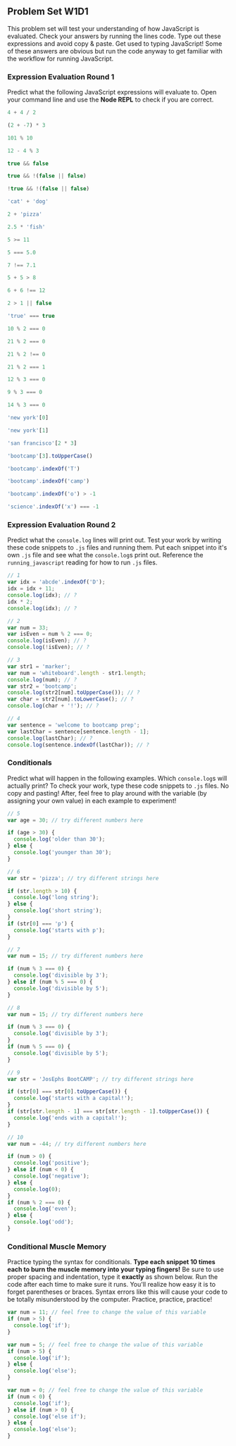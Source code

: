 ## Problem Set W1D1

This problem set will test your understanding of how JavaScript is evaluated.
Check your answers by running the lines code. Type out these expressions and avoid
copy & paste. Get used to typing JavaScript! Some of these answers are obvious but
run the code anyway to get familiar with the workflow for running JavaScript.


### Expression Evaluation Round 1

Predict what the following JavaScript expressions will evaluate to. Open your command
line and use the **Node REPL** to check if you are correct.

```js
4 + 4 / 2

(2 + -7) * 3

101 % 10

12 - 4 % 3

true && false

true && !(false || false)

!true && !(false || false)

'cat' + 'dog'

2 + 'pizza'

2.5 * 'fish'

5 >= 11

5 === 5.0

7 !== 7.1

5 + 5 > 8

6 + 6 !== 12

2 > 1 || false

'true' === true

10 % 2 === 0

21 % 2 === 0

21 % 2 !== 0

21 % 2 === 1

12 % 3 === 0

9 % 3 === 0

14 % 3 === 0

'new york'[0]

'new york'[1]

'san francisco'[2 * 3]

'bootcamp'[3].toUpperCase()

'bootcamp'.indexOf('T')

'bootcamp'.indexOf('camp')

'bootcamp'.indexOf('o') > -1

'science'.indexOf('x') === -1
```

### Expression Evaluation Round 2

Predict what the `console.log` lines will print out. Test your work by writing
these code snippets to `.js` files and running them. Put each snippet into it's own
`.js` file and see what the `console.log`s print out. Reference the `running_javascript`
reading for how to run `.js` files.

```js
// 1
var idx = 'abcde'.indexOf('D');
idx = idx + 11;
console.log(idx); // ?
idx * 2;
console.log(idx); // ?
```

```js
// 2
var num = 33;
var isEven = num % 2 === 0;
console.log(isEven); // ?
console.log(!isEven); // ?
```

```js
// 3
var str1 = 'marker';
var num = 'whiteboard'.length - str1.length;
console.log(num); // ?
var str2 = 'bootcamp';
console.log(str2[num].toUpperCase()); // ?
var char = str2[num].toLowerCase(); // ?
console.log(char + '!'); // ?
```

```js
// 4
var sentence = 'welcome to bootcamp prep';
var lastChar = sentence[sentence.length - 1];
console.log(lastChar); // ?
console.log(sentence.indexOf(lastChar)); // ?
```

### Conditionals

Predict what will happen in the following examples. Which `console.log`s will actually
print?
To check your work, type these code snippets to `.js` files. No copy and pasting!
After, feel free to play around with the variable (by assigning your own value)
in each example to experiment!

```js
// 5
var age = 30; // try different numbers here

if (age > 30) {
  console.log('older than 30');
} else {
  console.log('younger than 30');
}
```

```js
// 6
var str = 'pizza'; // try different strings here

if (str.length > 10) {
  console.log('long string');
} else {
  console.log('short string');
}
if (str[0] === 'p') {
  console.log('starts with p');
}
```

```js
// 7
var num = 15; // try different numbers here

if (num % 3 === 0) {
  console.log('divisible by 3');
} else if (num % 5 === 0) {
  console.log('divisible by 5');
}
```

```js
// 8
var num = 15; // try different numbers here

if (num % 3 === 0) {
  console.log('divisible by 3');
}
if (num % 5 === 0) {
  console.log('divisible by 5');
}
```

```js
// 9
var str = 'JosEphs BootCAMP'; // try different strings here

if (str[0] === str[0].toUpperCase()) {
  console.log('starts with a capital!');
}
if (str[str.length - 1] === str[str.length - 1].toUpperCase()) {
  console.log('ends with a capital!');
}
```

```js
// 10
var num = -44; // try different numbers here

if (num > 0) {
  console.log('positive');
} else if (num < 0) {
  console.log('negative');
} else {
  console.log(0);
}
if (num % 2 === 0) {
  console.log('even');
} else {
  console.log('odd');
}
```

### Conditional Muscle Memory

Practice typing the syntax for conditionals. **Type each snippet 10 times each to
burn the muscle memory into your typing fingers!** Be sure to use proper spacing and
indentation, type it **exactly** as shown below. Run the code after each time to make
sure it runs. You'll realize how easy it is to forget parentheses or braces. Syntax
errors like this will cause your code to be totally misunderstood by the computer.
Practice, practice, practice!

```js
var num = 11; // feel free to change the value of this variable
if (num > 5) {
  console.log('if');
}
```

```js
var num = 5; // feel free to change the value of this variable
if (num > 5) {
  console.log('if');
} else {
  console.log('else');
}
```

```js
var num = 0; // feel free to change the value of this variable
if (num < 0) {
  console.log('if');
} else if (num > 0) {
  console.log('else if');
} else {
  console.log('else');
}
```
